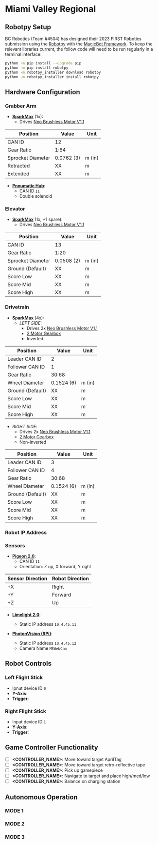 # Miami Valley Regional

## Robotpy Setup

BC Robotics (Team #4504) has designed their 2023 FIRST Robotics submission using the [Robotpy](https://robotpy.readthedocs.io/en/stable/install/robot.html) with the [MagicBot Framework](https://robotpy.readthedocs.io/en/stable/frameworks/magicbot.html). To keep the relevant libraries current, the follow code will need to be run regularly in a terminal interface:

```sh
python -m pip install --upgrade pip
python -m pip install robotpy
python -m robotpy_installer download robotpy
python -m robotpy_installer install robotpy
```

## Hardware Configuration

### Grabber Arm

- **[SparkMax](https://www.revrobotics.com/rev-11-2158/)** (1x):
  - Drives [Neo Brushless Motor V1.1](https://www.revrobotics.com/rev-21-1650/)

| Position | Value | Unit |
| --- | --- | --- |
| CAN ID | 12 |  |
| Gear Ratio | 1:64 |  |
| Sprocket Diameter | 0.0762 (3) | m (in) |
| Retracted | XX | m |
| Extended | XX | m|

- **[Pneumatic Hub](https://www.revrobotics.com/rev-11-1852/)**:
  - CAN ID `11`
  - Double solenoid

### Elevator

- **[SparkMax](https://www.revrobotics.com/rev-11-2158/)** (1x, +1 spare):
  - Drives [Neo Brushless Motor V1.1](https://www.revrobotics.com/rev-21-1650/)

| Position | Value | Unit |
| --- | --- | --- |
| CAN ID | 13 |  |
| Gear Ratio | 1:20 |  |
| Sprocket Diameter | 0.0508 (2) | m (in) |
| Ground (Default)| XX | m |
| Score Low | XX | m |
| Score Mid | XX | m |
| Score High | XX | m |


### Drivetrain

- **[SparkMax](https://www.revrobotics.com/rev-11-2158/)** (4x):
  - *LEFT SIDE*: 
    - Drives 2x [Neo Brushless Motor V1.1](https://www.revrobotics.com/rev-21-1650/)
    - [2 Motor Gearbox](https://www.revrobotics.com/rev-21-2099/)
    - Inverted

| Position | Value | Unit |
| --- | --- | --- |
| Leader CAN ID | 2 |  |
| Follower CAN ID | 1 |  |
| Gear Ratio | 30:68 |  |
| Wheel Diameter | 0.1524 (6) | m (in) |
| Ground (Default)| XX | m |
| Score Low | XX | m |
| Score Mid | XX | m |
| Score High | XX | m |

  - *RIGHT SIDE*: 
    - Drives 2x [Neo Brushless Motor V1.1](https://www.revrobotics.com/rev-21-1650/)
    - [2 Motor Gearbox](https://www.revrobotics.com/rev-21-2099/)
    - Non-inverted

| Position | Value | Unit |
| --- | --- | --- |
| Leader CAN ID | 3 |  |
| Follower CAN ID | 4 |  |
| Gear Ratio | 30:68 |  |
| Wheel Diameter | 0.1524 (6) | m (in) |
| Ground (Default)| XX | m |
| Score Low | XX | m |
| Score Mid | XX | m |
| Score High | XX | m |

### Robot IP Address

### Sensors

- **[Pigeon 2.0](https://www.google.com/search?client=safari&rls=en&q=pigeon+2.0&ie=UTF-8&oe=UTF-8)**:
  - CAN ID `11`
  - Orientation: Z up, X forward, Y right

| Sensor Direction | Robot Direction |
| --- | --- |
| +X | Right |
| +Y | Forward |
| +Z | Up |



- **[Limelight 2.0](https://docs.limelightvision.io/en/latest/)**:
  - Static IP address `10.4.45.11`

- **[PhotonVision (RPi)](https://photonvision.org)**:
  - Static IP address `10.4.45.12`
  - Camera Name `MSWebCam`

## Robot Controls

### **Left Flight Stick**

- Ipnut device ID `0`
- **Y-Axis**:
- **Trigger**:

### **Right Flight Stick**

- Input device ID `1`
- **Y-Axis**:
- **Trigger**:

## Game Controller Functionality

- [ ] **<CONTROLLER_NAME>**: Move toward target AprilTag
- [ ] **<CONTROLLER_NAME>**: Move toward target retro-reflective tape
- [ ] **<CONTROLLER_NAME>**: Pick up gamepiece
- [ ] **<CONTROLLER_NAME>**: Navigate to target and place high/med/low
- [ ] **<CONTROLLER_NAME>**: Balance on charging station

## Autonomous Operation

### **MODE 1**

### **MODE 2**

### **MODE 3**
